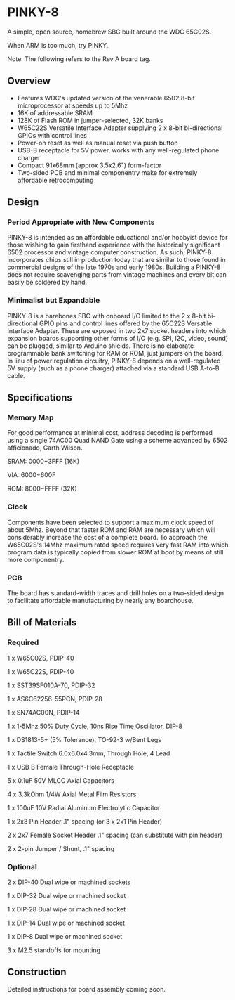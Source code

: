 # PINKY-8

A simple, open source, homebrew SBC built around the WDC 65C02S.

When ARM is too much, try PINKY.

Note: The following refers to the Rev A board tag.

## Overview
* Features WDC's updated version of the venerable 6502 8-bit microprocessor at speeds up to 5Mhz
* 16K of addressable SRAM
* 128K of Flash ROM in jumper-selected, 32K banks
* W65C22S Versatile Interface Adapter supplying 2 x 8-bit bi-directional GPIOs with control lines
* Power-on reset as well as manual reset via push button
* USB-B receptacle for 5V power, works with any well-regulated phone charger
* Compact 91x68mm (approx 3.5x2.6") form-factor
* Two-sided PCB and minimal componentry make for extremely affordable retrocomputing

## Design

### Period Appropriate with New Components
PINKY-8 is intended as an affordable educational and/or hobbyist device for those wishing to gain firsthand experience
with the historically significant 6502 processor and vintage computer construction. As such, PINKY-8 incorporates chips
still in production today that are similar to those found in commercial designs of the late 1970s and early 1980s. 
Building a PINKY-8 does not require scavenging parts from vintage machines and every bit can easily be soldered by hand.

### Minimalist but Expandable
PINKY-8 is a barebones SBC with onboard I/O limited to the 2 x 8-bit bi-directional GPIO pins and control lines offered by
the 65C22S Versatile Interface Adapter. These are exposed in two 2x7 socket headers into which expansion boards supporting
other forms of I/O (e.g. SPI, I2C, video, sound) can be plugged, similar to Arduino shields. There is no elaborate
programmable bank switching for RAM or ROM, just jumpers on the board. In lieu of power regulation circuitry, PINKY-8 depends
on a well-regulated 5V supply (such as a phone charger) attached via a standard USB A-to-B cable.

## Specifications

### Memory Map
For good performance at minimal cost, address decoding is performed using a single 74AC00 Quad NAND Gate using a
scheme advanced by 6502 afficionado, Garth Wilson.

SRAM: $0000-$3FFF (16K)

VIA:  $6000-$600F

ROM:  $8000-$FFFF (32K)

### Clock
Components have been selected to support a maximum clock speed of about 5Mhz. Beyond that faster ROM and RAM are 
necessary which will considerably increase the cost of a complete board. To approach the W65C02S's 14Mhz maximum
rated speed requires very fast RAM into which program data is typically copied from slower ROM at boot by means
of still more componentry.

### PCB
The board has standard-width traces and drill holes on a two-sided design to facilitate affordable manufacturing by nearly
any boardhouse.

## Bill of Materials

### Required
1 x W65C02S, PDIP-40

1 x W65C22S, PDIP-40

1 x SST39SF010A-70, PDIP-32

1 x AS6C62256-55PCN, PDIP-28

1 x SN74AC00N, PDIP-14

1 x 1-5Mhz 50% Duty Cycle, 10ns Rise Time Oscillator, DIP-8

1 x DS1813-5+ (5% Tolerance), TO-92-3 w/Bent Legs

1 x Tactile Switch 6.0x6.0x4.3mm, Through Hole, 4 Lead

1 x USB B Female Through-Hole Receptacle

5 x 0.1uF 50V MLCC Axial Capacitors

4 x 3.3kOhm 1/4W Axial Metal Film Resistors

1 x 100uF 10V Radial Aluminum Electrolytic Capacitor

1 x 2x3 Pin Header .1" spacing (or 3 x 2x1 Pin Header)

2 x 2x7 Female Socket Header .1" spacing (can substitute with pin header)

2 x 2-pin Jumper / Shunt, .1" spacing

### Optional
2 x DIP-40 Dual wipe or machined sockets

1 x DIP-32 Dual wipe or machined socket

1 x DIP-28 Dual wipe or machined socket

1 x DIP-14 Dual wipe or machined socket

1 x DIP-8 Dual wipe or machined socket

3 x M2.5 standoffs for mounting

## Construction

Detailed instructions for board assembly coming soon.
